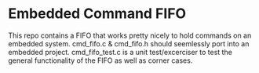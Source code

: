 # Embedded Command FIFO
This repo contains a FIFO that works pretty nicely to hold commands on an embedded system. cmd_fifo.c & cmd_fifo.h should seemlessly port into an embedded project. cmd_fifo_test.c is a unit test/excerciser to test the general functionality of the FIFO as well as corner cases. 
